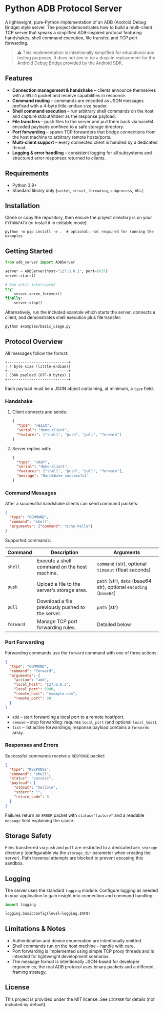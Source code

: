 # Python ADB Protocol Server

A lightweight, pure-Python implementation of an ADB (Android Debug Bridge) style
server. The project demonstrates how to build a multi-client TCP server that
speaks a simplified ADB-inspired protocol featuring handshakes, shell command
execution, file transfer, and TCP port forwarding.

> ⚠️ This implementation is intentionally simplified for educational and testing
> purposes. It does not aim to be a drop-in replacement for the Android Debug
> Bridge provided by the Android SDK.

## Features

- **Connection management & handshake** – clients announce themselves with a
  `HELLO` packet and receive capabilities in response.
- **Command routing** – commands are encoded as JSON messages prefixed with a
  4-byte little-endian size header.
- **Shell command execution** – run arbitrary shell commands on the host and
  capture stdout/stderr as the response payload.
- **File transfers** – push files to the server and pull them back via base64
  encoded payloads confined to a safe storage directory.
- **Port forwarding** – spawn TCP forwarders that bridge connections from the
  host machine to arbitrary remote hosts/ports.
- **Multi-client support** – every connected client is handled by a dedicated
  thread.
- **Logging & error handling** – consistent logging for all subsystems and
  structured error responses returned to clients.

## Requirements

- Python 3.8+
- Standard library only (`socket`, `struct`, `threading`, `subprocess`, etc.)

## Installation

Clone or copy the repository, then ensure the project directory is on your
`PYTHONPATH` (or install it in editable mode).

```
python -m pip install -e .  # optional; not required for running the examples
```

## Getting Started

```python
from adb_server import ADBServer

server = ADBServer(host="127.0.0.1", port=5037)
server.start()

# Run until interrupted
try:
    server.serve_forever()
finally:
    server.stop()
```

Alternatively, run the included example which starts the server, connects a
client, and demonstrates shell execution plus file transfer:

```
python examples/basic_usage.py
```

## Protocol Overview

All messages follow the format:

```
+----------------------------+
| 4 byte size (little-endian)|
+----------------------------+
| JSON payload (UTF-8 bytes) |
+----------------------------+
```

Each payload must be a JSON object containing, at minimum, a `type` field.

### Handshake

1. Client connects and sends:
   ```json
   {
     "type": "HELLO",
     "serial": "demo-client",
     "features": ["shell", "push", "pull", "forward"]
   }
   ```
2. Server replies with:
   ```json
   {
     "type": "OKAY",
     "serial": "demo-client",
     "features": ["shell", "push", "pull", "forward"],
     "message": "Handshake successful"
   }
   ```

### Command Messages

After a successful handshake clients can send command packets:

```json
{
  "type": "COMMAND",
  "command": "shell",
  "arguments": {"command": "echo hello"}
}
```

Supported commands:

| Command  | Description | Arguments |
|----------|-------------|-----------|
| `shell`  | Execute a shell command on the host machine. | `command` (str), optional `timeout` (float seconds)
| `push`   | Upload a file to the server's storage area. | `path` (str), `data` (base64 str), optional `encoding` (`base64`)
| `pull`   | Download a file previously pushed to the server. | `path` (str)
| `forward` | Manage TCP port forwarding rules. | Detailed below |

### Port Forwarding

Forwarding commands use the `forward` command with one of three actions:

```json
{
  "type": "COMMAND",
  "command": "forward",
  "arguments": {
    "action": "add",
    "local_host": "127.0.0.1",
    "local_port": 9000,
    "remote_host": "example.com",
    "remote_port": 80
  }
}
```

- `add` – start forwarding a local port to a remote host/port.
- `remove` – stop forwarding: requires `local_port` (and optional `local_host`).
- `list` – list active forwardings; response payload contains a `forwards`
  array.

### Responses and Errors

Successful commands receive a `RESPONSE` packet:

```json
{
  "type": "RESPONSE",
  "command": "shell",
  "status": "success",
  "payload": {
    "stdout": "hello\n",
    "stderr": "",
    "return_code": 0
  }
}
```

Failures return an `ERROR` packet with `status="failure"` and a readable
`message` field explaining the cause.

## Storage Safety

Files transferred via `push` and `pull` are restricted to a dedicated
`adb_storage` directory (configurable via the `storage_dir` parameter when
creating the server). Path traversal attempts are blocked to prevent escaping
this sandbox.

## Logging

The server uses the standard `logging` module. Configure logging as needed in
your application to gain insight into connection and command handling:

```python
import logging

logging.basicConfig(level=logging.INFO)
```

## Limitations & Notes

- Authentication and device enumeration are intentionally omitted.
- Shell commands run on the host machine – handle with care.
- Port forwarding is implemented using simple TCP proxy threads and is intended
  for lightweight development scenarios.
- The message format is intentionally JSON-based for developer ergonomics; the
  real ADB protocol uses binary packets and a different framing strategy.

## License

This project is provided under the MIT license. See `LICENSE` for details (not
included by default).
